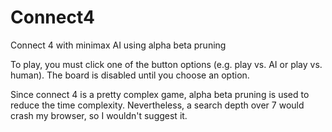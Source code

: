 # Connect4
Connect 4 with minimax AI using alpha beta pruning

To play, you must click one of the button options (e.g. play vs. AI or play vs. human). The board is disabled until you choose an option.

Since connect 4 is a pretty complex game, alpha beta pruning is used to reduce the time complexity. Nevertheless, a search depth over 7 would crash my browser, so I wouldn't suggest it.
